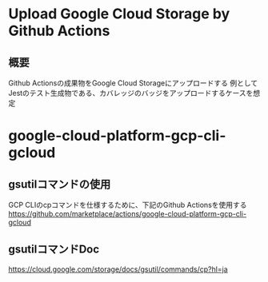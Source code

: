 # Upload Google Cloud Storage by Github Actions
## 概要
Github Actionsの成果物をGoogle Cloud Storageにアップロードする
例としてJestのテスト生成物である、カバレッジのバッジをアップロードするケースを想定

# google-cloud-platform-gcp-cli-gcloud
## gsutilコマンドの使用
GCP CLIのcpコマンドを仕様するために、下記のGithub Actionsを使用する
https://github.com/marketplace/actions/google-cloud-platform-gcp-cli-gcloud

## gsutilコマンドDoc
https://cloud.google.com/storage/docs/gsutil/commands/cp?hl=ja
